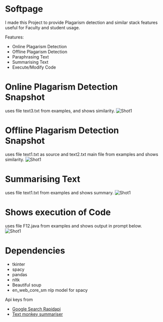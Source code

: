 # Softpage

I made this Project to provide Plagarism detection and similar stack features useful for Faculty and student usage.

Features:

* Online Plagarism Detection
* Offline Plagarism Detection
* Paraphrasing Text
* Summarising Text
* Execute/Modify Code

# Online Plagarism Detection Snapshot
uses file text3.txt from examples, and shows similarity.
![Shot1](https://github.com/r4hu1s0n7/Softpage/blob/main/examples/Screenshot%20(980).png)

# Offline Plagarism Detection Snapshot
uses file text1.txt as source and text2.txt main file from examples and shows similarity.
![Shot1](https://github.com/r4hu1s0n7/Softpage/blob/main/examples/Screenshot%20(985).png)

# Summarising Text
uses file text1.txt from examples and shows summary.
![Shot1](https://github.com/r4hu1s0n7/Softpage/blob/main/examples/Screenshot%20(984).png)

# Shows execution of Code
uses file F12.java from examples and shows output in prompt below.
![Shot1](https://github.com/r4hu1s0n7/Softpage/blob/main/examples/Screenshot%20(982).png)


# Dependencies
* tkinter
* spacy
* pandas
* nltk
* Beautiful soup
* en_web_core_sm nlp model for spacy

Api keys from 
* [Google Search Rapidapi](https://rapidapi.com/apigeek/api/google-search3)
* [Text monkey summariser ](https://rapidapi.com/jhtong/api/text-monkey-summarizer)
